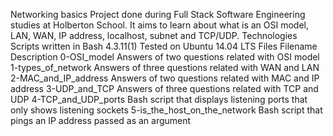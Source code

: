 Networking basics
Project done during Full Stack Software Engineering studies at Holberton School. It aims to learn about what is an OSI model, LAN, WAN, IP address, localhost, subnet and TCP/UDP.
Technologies Scripts written in Bash 4.3.11(1) Tested on Ubuntu 14.04 LTS Files Filename Description 0-OSI_model Answers of two questions related with OSI model 1-types_of_network Answers of three questions related with WAN and LAN 2-MAC_and_IP_address Answers of two questions related with MAC and IP address 3-UDP_and_TCP Answers of three questions related with TCP and UDP 4-TCP_and_UDP_ports Bash script that displays listening ports that only shows listening sockets 5-is_the_host_on_the_network Bash script that pings an IP address passed as an argument
